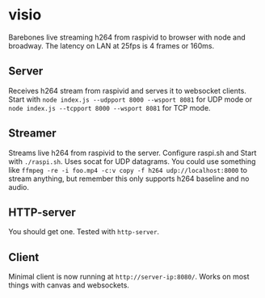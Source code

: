 # visio
Barebones live streaming h264 from raspivid to browser with node and broadway.
The latency on LAN at 25fps is 4 frames or 160ms.

## Server
Receives h264 stream from raspivid and serves it to websocket clients.
Start with ```node index.js --udpport 8000 --wsport 8081``` for UDP mode
or ```node index.js --tcpport 8000 --wsport 8081``` for TCP mode.

## Streamer
Streams live h264 from raspivid to the server. Configure raspi.sh and Start
with ```./raspi.sh```. Uses socat for UDP datagrams.
You could use something like
```ffmpeg -re -i foo.mp4 -c:v copy -f h264 udp://localhost:8000```
to stream anything, but remember this only supports h264 baseline and no audio.

## HTTP-server
You should get one. Tested with ```http-server```.

## Client
Minimal client is now running at ```http://server-ip:8080/```. Works on most things with canvas and websockets.
